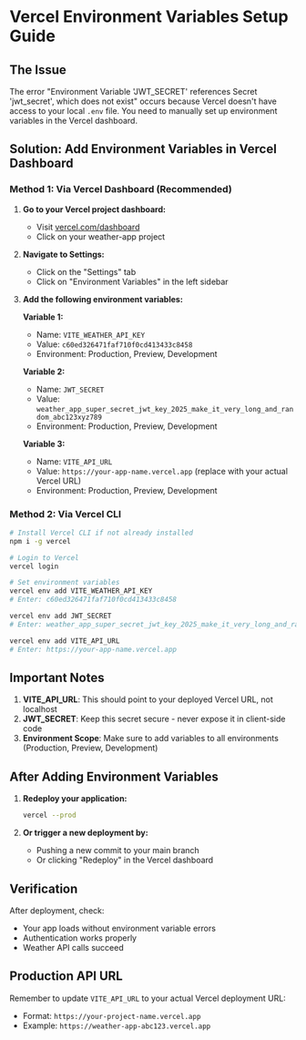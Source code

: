 # Vercel Environment Variables Setup Guide

## The Issue
The error "Environment Variable 'JWT_SECRET' references Secret 'jwt_secret', which does not exist" occurs because Vercel doesn't have access to your local `.env` file. You need to manually set up environment variables in the Vercel dashboard.

## Solution: Add Environment Variables in Vercel Dashboard

### Method 1: Via Vercel Dashboard (Recommended)

1. **Go to your Vercel project dashboard:**
   - Visit [vercel.com/dashboard](https://vercel.com/dashboard)
   - Click on your weather-app project

2. **Navigate to Settings:**
   - Click on the "Settings" tab
   - Click on "Environment Variables" in the left sidebar

3. **Add the following environment variables:**

   **Variable 1:**
   - Name: `VITE_WEATHER_API_KEY`
   - Value: `c60ed326471faf710f0cd413433c8458`
   - Environment: Production, Preview, Development

   **Variable 2:**
   - Name: `JWT_SECRET`
   - Value: `weather_app_super_secret_jwt_key_2025_make_it_very_long_and_random_abc123xyz789`
   - Environment: Production, Preview, Development

   **Variable 3:**
   - Name: `VITE_API_URL`
   - Value: `https://your-app-name.vercel.app` (replace with your actual Vercel URL)
   - Environment: Production, Preview, Development

### Method 2: Via Vercel CLI

```bash
# Install Vercel CLI if not already installed
npm i -g vercel

# Login to Vercel
vercel login

# Set environment variables
vercel env add VITE_WEATHER_API_KEY
# Enter: c60ed326471faf710f0cd413433c8458

vercel env add JWT_SECRET
# Enter: weather_app_super_secret_jwt_key_2025_make_it_very_long_and_random_abc123xyz789

vercel env add VITE_API_URL
# Enter: https://your-app-name.vercel.app
```

## Important Notes

1. **VITE_API_URL**: This should point to your deployed Vercel URL, not localhost
2. **JWT_SECRET**: Keep this secret secure - never expose it in client-side code
3. **Environment Scope**: Make sure to add variables to all environments (Production, Preview, Development)

## After Adding Environment Variables

1. **Redeploy your application:**
   ```bash
   vercel --prod
   ```

2. **Or trigger a new deployment by:**
   - Pushing a new commit to your main branch
   - Or clicking "Redeploy" in the Vercel dashboard

## Verification

After deployment, check:
- Your app loads without environment variable errors
- Authentication works properly
- Weather API calls succeed

## Production API URL

Remember to update `VITE_API_URL` to your actual Vercel deployment URL:
- Format: `https://your-project-name.vercel.app`
- Example: `https://weather-app-abc123.vercel.app`
